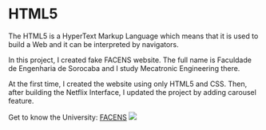 # HTML5
The HTML5 is a HyperText Markup Language which means that it is used to build a Web and it can be interpreted by navigators.

In this project, I created fake FACENS website. The full name is Faculdade de Engenharia de Sorocaba and  I study Mecatronic Engineering there.

At the first time, I created the website using only HTML5 and CSS. Then, after building the Netflix Interface, I updated the project by adding carousel feature. 

Get to know the University:
[FACENS](https://www.facens.br/home)
![](https://media-exp1.licdn.com/dms/image/C4D1BAQFHcKdHEEBYOg/company-background_10000/0/1551209755996?e=2159024400&v=beta&t=xhQRYqMFdc2N-6hX15RwyjLAhVpjx32ChsJarqb_Zlk)

